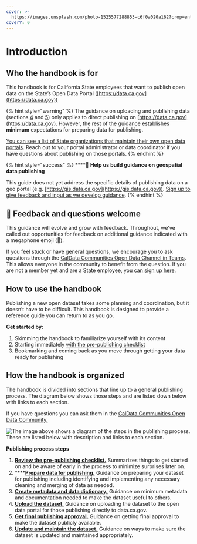 ```yaml
---
cover: >-
  https://images.unsplash.com/photo-1525577288853-c6f0a020a162?crop=entropy&cs=srgb&fm=jpg&ixid=MnwxOTcwMjR8MHwxfHNlYXJjaHwyfHxjYWxpZm9ybmlhfGVufDB8fHx8MTY0MDAzMTE0NA&ixlib=rb-1.2.1&q=85
coverY: 0
---
```


# Introduction

## Who the handbook is for

This handbook is for California State employees that want to publish open data on the State’s Open Data Portal ([https://data.ca.gov](https://data.ca.gov))

{% hint style="warning" %}
The guidance on uploading and publishing data (sections [4](broken-reference) and [5](broken-reference)) only applies to direct publishing on [https://data.ca.gov](https://data.ca.gov). However, the rest of the guidance establishes **minimum** expectations for preparing data for publishing.

[You can see a list of State organizations that maintain their own open data portals](reference/jason-add-reference-to-orgs-that-have-different-publishing.md). Reach out to your portal administrator or data coordinator if you have questions about publishing on those portals.
{% endhint %}

{% hint style="success" %}
****:mega: **Help us build guidance on geospatial data publishing**

This guide does not yet address the specific details of publishing data on a geo portal (e.g. [https://gis.data.ca.gov](https://gis.data.ca.gov)). [Sign up to give feedback and input as we develop guidance](https://airtable.com/shrvIiRHxyAAEsq41).
{% endhint %}

## :mega: Feedback and questions welcome

This guidance will evolve and grow with feedback. Throughout, we've called out opportunities for feedback on additional guidance indicated with a megaphone emoji (:mega:).&#x20;

If you feel stuck or have general questions, we encourage you to ask questions through the [CalData Communities Open Data Channel in Teams](https://teams.microsoft.com/l/channel/19%3a037b34f454d94a9fa7f6aa964c052af4%40thread.tacv2/Open%20Data?groupId=0f45987a-e632-4e93-be66-ebfd6079e926\&tenantId=68a88534-151d-4e79-8046-09be7890656c). This allows everyone in the community to benefit from the question. If you are not a member yet and are a State employee, [you can sign up here](https://forms.office.com/Pages/ResponsePage.aspx?id=NIWoaB0VeU6ARgm-eJBlbP8EsQ790KZKrhPJ1tkPH1JURjFWN1paMUtURFU5TFZOSjdTNVFZMkxEQi4u).

## How to use the handbook

Publishing a new open dataset takes some planning and coordination, but it doesn’t have to be difficult. This handbook is designed to provide a reference guide you can return to as you go.

**Get started by:**

1. Skimming the handbook to familiarize yourself with its content
2. Starting immediately [with the pre-publishing checklist](broken-reference)
3. Bookmarking and coming back as you move through getting your data ready for publishing

## How the handbook is organized

The handbook is divided into sections that line up to a general publishing process. The diagram below shows those steps and are listed down below with links to each section.

If you have questions you can ask them in the [CalData Communities Open Data Community.](https://teams.microsoft.com/l/channel/19%3a037b34f454d94a9fa7f6aa964c052af4%40thread.tacv2/Open%20Data?groupId=0f45987a-e632-4e93-be66-ebfd6079e926\&tenantId=68a88534-151d-4e79-8046-09be7890656c)

![The image above shows a diagram of the steps in the publishing process. These are listed below with description and links to each section.](<.gitbook/assets/publisher\_diagram (1).png>)

**Publishing process steps**

1. [**Review the pre-publishing checklist.**](broken-reference) Summarizes things to get started on and be aware of early in the process to minimize surprises later on.
2. ****[**Prepare data for publishing.**](2.-prepare-data-for-publishing.md) Guidance on preparing your dataset for publishing including identifying and implementing any necessary cleaning and merging of data as needed.
3. [**Create metadata and data dictionary.**](broken-reference) Guidance on minimum metadata and documentation needed to make the dataset useful to others.
4. [**Upload the dataset.**](broken-reference) Guidance on uploading the dataset to the open data portal for those publishing directly to data.ca.gov.
5. [**Get final publishing approval.**](broken-reference) Guidance on getting final approval to make the dataset publicly available.
6. [**Update and maintain the dataset.**](broken-reference) Guidance on ways to make sure the dataset is updated and maintained appropriately.
